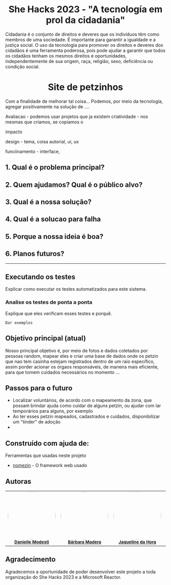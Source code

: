 <h1 align="center"> She Hacks 2023 - "A tecnología em prol da cidadania" </h1>

Cidadania é o conjunto de direitos e deveres que os indivíduos têm como membros de uma sociedade. É importante para garantir a igualdade e a justiça social. O uso da tecnologia para promover os direitos e deveres dos cidadãos é uma ferramenta poderosa, pois pode ajudar a garantir que todos os cidadãos tenham os mesmos direitos e oportunidades, independentemente de sua origem, raça, religião, sexo, deficiência ou condição social.

 
<h1 align="center"> Site de petzinhos </h1>

Com a finalidade de melhorar tal coisa... Podemos, por meio da tecnología, agregar positivamente na solução de ....



Avaliacao - podemos usar projetos que ja existem
criatividade - nos mesmas que criamos, se copiamos o 



impacto

design - tema, coisa autorial, ui, ux

funciinamento - interface, 


## 1. Qual é o problema principal?


## 2. Quem ajudamos? Qual é o público alvo?


## 3. Qual é a nossa solução?

## 4. Qual é a solucao para falha



## 5. Porque a nossa ideia é boa?



## 6. Planos futuros?


----------


## Executando os testes

Explicar como executar os testes automatizados para este sistema.

### Analise os testes de ponta a ponta

Explique que eles verificam esses testes e porquê.

```
Dar exemplos
```

## Objetivo principal (atual)
  Nosso principal objetivo é, por meio de fotos e dados coletados por pessoas random, mapear eles e criar uma base de dados onde os petzin que nao tem casinha estejam registrados dentro de um raio específico, assim porder acionar os órgaos responsáveis, de maneira mais eficiente, para que tomem cuidados necessários no momento ...


## Passos para o futuro
- Localizar voluntários, de acordo com o mapeamento da zona, que possam brindar ajuda como cuidar de alguns petzin, ou ajudar com lar temporários para alguns, por exemplo
- Ao ter esses petzin mapeados, cadastrados e cuidados, disponibilizar um "tinder" de adoção
- 



## Construído com ajuda de:

Ferramentas que usadas neste projeto

* [nomezin](link) - O framework web usado


## Autoras

<table>
  <tr>
    <td align="center"><img style="border-radius: 50%;" src="https://github.com/JohanaPizarroL/SheHacks2023/assets/102596180/756d53b6-8031-4811-99f3-6ad4b243bed1" width="150px;" alt=""/><br /><sub><a href="https://github.com/danimodesti"><b>Danielle Modesti</b></a></sub></a><br /></td>
    <td align="center"><img style="border-radius: 50%;" src="https://github.com/JohanaPizarroL/SheHacks2023/assets/102596180/75ee5633-b94a-4646-ad35-543f293a8c0b" width="150px;" alt=""/><br /><sub><a href="https://github.com/barbarafernandesmadera"><b>Bárbara Madera</b></a></sub></a><br /></td>
    <td align="center"><img style="border-radius: 50%;" src="https://github.com/JohanaPizarroL/SheHacks2023/assets/102596180/bbd21998-6b3c-44d9-9221-0736536838fe" width="150px;" alt=""/><br /><sub><a href="https://github.com/jaquelinedahora"><b>Jaqueline da Hora</b></a></sub</a><br /></td>
    <td align="center"><img style="border-radius: 50%;" src="https://github.com/JohanaPizarroL/SheHacks2023/assets/102596180/1567885b-4694-4bf9-b1c9-7536f2223361" width="150px;" alt=""/><br /><sub><a href="https://github.com/JohanaPizarroL"><b>Johana Pizarro</b></a></sub></a><br /></td>
  
</table>




## Agradecimento
Agradecemos a oportunidade de poder desenvolver este projeto a toda organização do She Hacks 2023 e a Microsoft Reactor.


